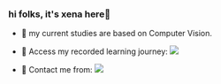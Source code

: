 
### hi folks, it's xena here👋
- 🌱 my current studies are based on Computer Vision.
- :floppy_disk: Access my recorded learning journey:  [![](https://img.shields.io/badge/medium-%2312100E.svg?&style=for-the-badge&logo=medium&logoColor=white)](https://medium.com/@xenatech)

- :floppy_disk: Contact me from:    [![](https://img.shields.io/badge/linkedin-%230077B5.svg?&style=for-the-badge&logo=linkedin&logoColor=white)](https://www.linkedin.com/in/senanursahin/?locale=en_US) 
